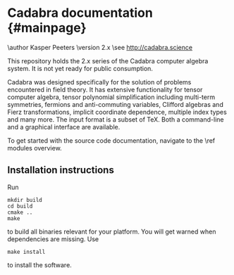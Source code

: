 Cadabra documentation                                  {#mainpage}
=====================

\author  Kasper Peeters
\version 2.x
\see     http://cadabra.science


This repository holds the 2.x series of the Cadabra computer
algebra system. It is not yet ready for public consumption.

Cadabra was designed specifically for the solution of problems
encountered in field theory. It has extensive functionality for tensor
computer algebra, tensor polynomial simplification including
multi-term symmetries, fermions and anti-commuting variables, Clifford
algebras and Fierz transformations, implicit coordinate dependence,
multiple index types and many more. The input format is a subset of
TeX. Both a command-line and a graphical interface are available.

To get started with the source code documentation, navigate to the
\ref modules overview.

## Installation instructions

Run

    mkdir build
    cd build
    cmake ..
    make

to build all binaries relevant for your platform. You will get 
warned when dependencies are missing. Use

    make install

to install the software.

